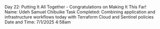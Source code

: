 Day 22: Putting It All Together - Congratulations on Making It This Far!
Name: Udeh Samuel Chibuike
Task Completed: Combining application and infrastructure workflows today with Terraform Cloud and Sentinel policies
Date and Time: 7/1/2025 4:58am